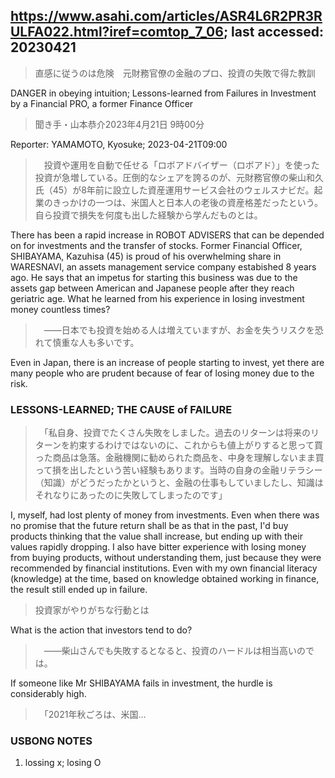 ## https://www.asahi.com/articles/ASR4L6R2PR3RULFA022.html?iref=comtop_7_06; last accessed: 20230421

> 直感に従うのは危険　元財務官僚の金融のプロ、投資の失敗で得た教訓

DANGER in obeying intuition; Lessons-learned from Failures in Investment by a Financial PRO, a former Finance Officer 

> 聞き手・山本恭介2023年4月21日 9時00分

Reporter: YAMAMOTO, Kyosuke; 2023-04-21T09:00

>　投資や運用を自動で任せる「ロボアドバイザー（ロボアド）」を使った投資が急増している。圧倒的なシェアを誇るのが、元財務官僚の柴山和久氏（45）が8年前に設立した資産運用サービス会社のウェルスナビだ。起業のきっかけの一つは、米国人と日本人の老後の資産格差だったという。自ら投資で損失を何度も出した経験から学んだものとは。

There has been a rapid increase in ROBOT ADVISERS that can be depended on for investments and the transfer of stocks. Former Financial Officer, SHIBAYAMA, Kazuhisa (45) is proud of his overwhelming share in WARESNAVI, an assets management service company estabished 8 years ago. He says that an impetus for starting this business was due to the assets gap between American and Japanese people after they reach geriatric age. What he learned from his experience in losing investment money countless times?

>　――日本でも投資を始める人は増えていますが、お金を失うリスクを恐れて慎重な人も多いです。

Even in Japan, there is an increase of people starting to invest, yet there are many people who are prudent because of fear of losing money due to the risk.

### LESSONS-LEARNED; THE CAUSE of FAILURE

>　「私自身、投資でたくさん失敗をしました。過去のリターンは将来のリターンを約束するわけではないのに、これからも値上がりすると思って買った商品は急落。金融機関に勧められた商品を、中身を理解しないまま買って損を出したという苦い経験もあります。当時の自身の金融リテラシー（知識）がどうだったかというと、金融の仕事もしていましたし、知識はそれなりにあったのに失敗してしまったのです」

I, myself, had lost plenty of money from investments. Even when there was no promise that the future return shall be as that in the past, I'd buy products thinking that the value shall increase, but ending up with their values rapidly dropping. I also have bitter experience with losing money from buying products, without understanding them, just because they were recommended by financial institutions. Even with my own financial literacy (knowledge) at the time, based on knowledge obtained working in finance, the result still ended up in failure. 

> 投資家がやりがちな行動とは

What is the action that investors tend to do?

>　――柴山さんでも失敗するとなると、投資のハードルは相当高いのでは。

If someone like Mr SHIBAYAMA fails in investment, the hurdle is considerably high.

>　「2021年秋ごろは、米国…

### USBONG NOTES

1) lossing x; losing O

